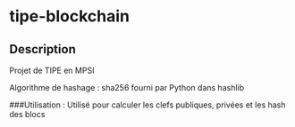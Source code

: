 # tipe-blockchain

## Description

Projet de TIPE en MPSI


Algorithme de hashage :
sha256 fourni par Python dans hashlib

###Utilisation :
Utilisé pour calculer les clefs publiques, privées et les hash des blocs
